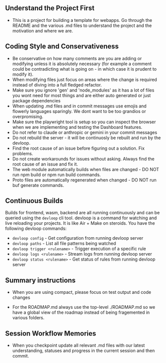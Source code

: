 
## Understand the Project First
- This is a project for building a template for webapps.  Go through the README and the various .md files to understand the project and the motivation and where we are.

## Coding Style and Conservativeness

- Be conservative on how many comments are you are adding or modifying unless it is absolutely necessary (for example a comment could be contradicting what is going on - in which case it is prudent to modify it).  
- When modifying files just focus on areas where the change is required instead of diving into a full fledged refactor.
- Make sure you ignore 'gen' and 'node_modules' as it has a lot of files you wont need for most things and are either auto generated or just package dependencies
- When updating .md files and in commit messages use emojis and flowerly languages sparingly.  We dont want to be too grandios or overpromising.
- Make sure the playwright tool is setup so you can inspect the browser when we are implementing and testing the Dashboard features.
- Do not refer to claude or anthropic or gemini in your commit messages
- Do not rebuild the server - it will be continuosly be rebuilt and run by the devloop.
- Find the root cause of an issue before figuring out a solution.  Fix problems.
- Do not create workarounds for issues without asking.  Always find the root cause of an issue and fix it.
- The web module automatically builds when files are changed - DO NOT run npm build or npm run build commands.
- Proto files are automatically regenerated when changed - DO NOT run buf generate commands.

## Continuous Builds

Builds for frontend, wasm, backend are all running continuously and can be queried using the `devloop` cli tool.   devloop is a command for watching and live reloading your projects.  It is like Air + Make on steroids.   You have the following devloop commands:
- `devloop config` - Get configuration from running devloop server
- `devloop paths` - List all file patterns being watched
- `devloop trigger <rulename>` - Trigger execution of a specific rule
- `devloop logs <rulename>`  - Stream logs from running devloop server
- `devloop status <rulename>` - Get status of rules from running devloop server

## Summary instructions

- When you are using compact, please focus on test output and code changes

- For the ROADMAP.md always use the top-level ./ROADMAP.md so we have a global view of the roadmap instead of being fragemented in various folders.

## Session Workflow Memories
- When you checkpoint update all relevant .md files with our latest understanding, statuses and progress in the current session and then commit.


